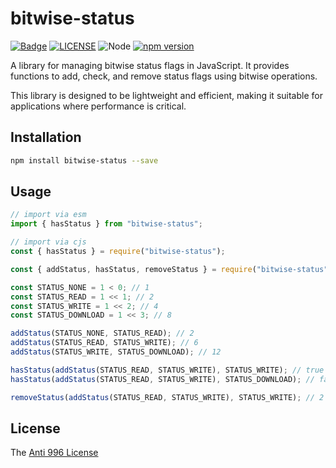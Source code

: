 # bitwise-status

[![Badge](https://img.shields.io/badge/link-996.icu-%23FF4D5B.svg?style=flat-square)](https://996.icu/#/en_US)
[![LICENSE](https://img.shields.io/badge/license-Anti%20996-blue.svg?style=flat-square)](https://github.com/996icu/996.ICU/blob/master/LICENSE)
![Node](https://img.shields.io/badge/node-%3E=14-blue.svg?style=flat-square)
[![npm version](https://badge.fury.io/js/bitwise-status.svg)](https://badge.fury.io/js/bitwise-status)

A library for managing bitwise status flags in JavaScript. It provides functions to add, check, and remove status flags using bitwise operations.

This library is designed to be lightweight and efficient, making it suitable for applications where performance is critical.

## Installation

```bash
npm install bitwise-status --save
```

## Usage

```js
// import via esm
import { hasStatus } from "bitwise-status";

// import via cjs
const { hasStatus } = require("bitwise-status");
```

```js
const { addStatus, hasStatus, removeStatus } = require("bitwise-status");

const STATUS_NONE = 1 < 0; // 1
const STATUS_READ = 1 << 1; // 2
const STATUS_WRITE = 1 << 2; // 4
const STATUS_DOWNLOAD = 1 << 3; // 8

addStatus(STATUS_NONE, STATUS_READ); // 2
addStatus(STATUS_READ, STATUS_WRITE); // 6
addStatus(STATUS_WRITE, STATUS_DOWNLOAD); // 12

hasStatus(addStatus(STATUS_READ, STATUS_WRITE), STATUS_WRITE); // true
hasStatus(addStatus(STATUS_READ, STATUS_WRITE), STATUS_DOWNLOAD); // false

removeStatus(addStatus(STATUS_READ, STATUS_WRITE), STATUS_WRITE); // 2
```

## License

The [Anti 996 License](LICENSE)
